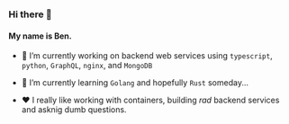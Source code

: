 ### Hi there 👋

#### My name is Ben.

- 🔭 I’m currently working on backend web services using `typescript`, `python`, `GraphQL`, `nginx`, and `MongoDB`

- 🌱 I’m currently learning `Golang` and hopefully `Rust` someday...

- ❤️ I really like working with containers, building *rad* backend services and asknig dumb questions.

<!--
- 👯 I’m looking to collaborate on ...
- 🤔 I’m looking for help with ...
- 💬 Ask me about ...
- 📫 How to reach me: 
- 😄 Pronouns: He, Him
- ⚡ Fun fact: ...
-->
